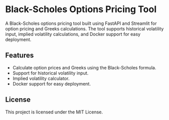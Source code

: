 # Black-Scholes Options Pricing Tool

A Black-Scholes options pricing tool built using FastAPI and Streamlit for option pricing and Greeks calculations. The tool supports historical volatility input, implied volatility calculations, and Docker support for easy deployment.

## Features

- Calculate option prices and Greeks using the Black-Scholes formula.
- Support for historical volatility input.
- Implied volatility calculator.
- Docker support for easy deployment.


## License
This project is licensed under the MIT License.


